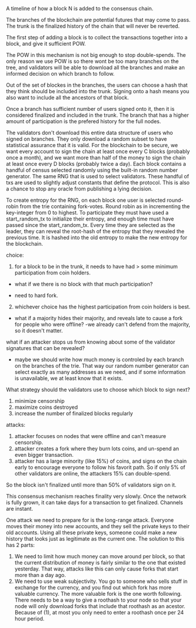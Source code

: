 A timeline of how a block N is added to the consensus chain.

The branches of the blockchain are potential futures that may come to pass. The trunk is the finalized history of the chain that will never be reverted.

The first step of adding a block is to collect the transactions together into a block, and give it sufficient POW.

The POW in this mechanism is not big enough to stop double-spends. The only reason we use POW is so there wont be too many branches on the tree, and validators will be able to download all the branches and make an informed decision on which branch to follow.

Out of the set of blockes in the branches, the users can choose a hash that they think should be included into the trunk. Signing onto a hash means you also want to include all the ancestors of that block.

Once a branch has sufficient number of users signed onto it, then it is considered finalized and included in the trunk. The branch that has a higher amount of participation is the prefered history for the full nodes.

The validators don't download this entire data structure of users who signed on branches. They only download a random subset to have statistical assurance that it is valid.
For the blockchain to be secure, we want every account to sign the chain at least once every C blocks (probably once a month), and we want more than half of the money to sign the chain at least once every D blocks (probably twice a day).
Each block contains a handful of census selected randomly using the built-in random number generator. The same RNG that is used to select validators. These handful of txs are used to slightly adjust constants that define the protocol. This is also a chance to stop any oracle from publishing a lying decision.

To create entropy for the RNG, on each block one user is selected round-robin from the trie containing fork-votes. Round robin as in incrementing the key-integer from 0 to highest. To participate they must have used a start_random_tx to initialize their entropy, and enough time must have passed since the start_random_tx.
Every time they are selected as the leader, they can reveal the root-hash of the entropy that they revealed the previous time.
It is hashed into the old entropy to make the new entropy for the blockchain.

choice:
1) for a block to be in the trunk, it needs to have had > some minimum participation from coin holders.
* what if we there is no block with that much participation?
- need to hard fork.
2) whichever choice has the highest participation from coin holders is best.
* what if a majority hides their majority, and reveals late to cause a fork for people who were offline?
-we already can't defend from the majority, so it doesn't matter.



what if an attacker stops us from knowing about some of the validator signatures that can be revealed?
* maybe we should write how much money is controled by each branch on the branches of the trie. That way our random number generator can select exactly as many addresses as we need, and if some information is unavailable, we at least know that it exists.


What strategy should the validators use to choose which block to sign next?
1) minimize censorship
2) maximize coins destroyed
3) increase the number of finalized blocks regularly

attacks:
1) attacker focuses on nodes that were offline and can't measure censorship.
2) attacker creates a fork where they burn lots coins, and un-spend an even bigger transaction.
3) attacker has a large minority (like 15%) of coins, and signs on the chain early to encourage everyone to follow his favorit path. So if only 5% of other validators are online, the attackers 15% can double-spend.

So the block isn't finalized until more than 50% of validators sign on it.

This consensus mechanism reaches finality very slowly.
Once the network is fully grown, it can take days for a transaction to get finalized.
Channels are instant.

One attack we need to prepare for is the long-range attack. Everyone moves their money into new accounts, and they sell the private keys to their old accounts.
Using all these private keys, someone could make a new history that looks just as legitimate as the current one.
The solution to this has 2 parts:
1) We need to limit how much money can move around per block, so that the current distribution of money is fairly similar to the one that existed yesterday. That way, attacks like this can only cause forks that start more than a day ago.
2) We need to use weak subjectivity. You go to someone who sells stuff in exchange for the currency, and you find out which fork has more valuable currency.
The more valuable fork is the one worth following.
There needs to be a way to give a roothash to your node so that your node will only download forks that include that roothash as an acestor.
Because of (1), at most you only need to enter a roothash once per 24 hour period. 